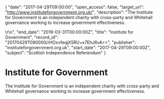 {
  "date": "2017-04-29T09:00:00", 
  "open_access": false, 
  "target_url": "http://www.instituteforgovernment.org.uk/", 
  "description": "The Institute for Government is an independent charity with cross-party and Whitehall governance working to increase government effectiveness.</p>\r\n", 
  "end_date": "2019-03-31T00:00:00Z", 
  "title": "Institute for Government", 
  "record_id": "20170429T090000//HOxvfeqjX5RU+x7EhJ6vA==", 
  "publisher": "instituteforgovernment.org.uk", 
  "start_date": "2017-04-29T09:00:00Z", 
  "subject": "Scottish Independence Referendum"
}

# Institute for Government

The Institute for Government is an independent charity with cross-party and Whitehall governance working to increase government effectiveness.</p>
